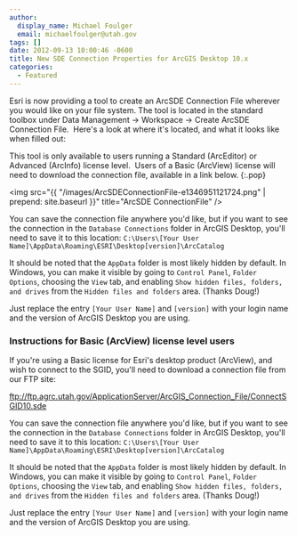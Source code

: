 ```yaml
---
author:
  display_name: Michael Foulger
  email: michaelfoulger@utah.gov
tags: []
date: 2012-09-13 10:00:46 -0600
title: New SDE Connection Properties for ArcGIS Desktop 10.x
categories:
  - Featured
---
```


Esri is now providing a tool to create an ArcSDE Connection File wherever you would like on your file system. The tool is located in the standard toolbox under Data Management -&gt; Workspace -&gt; Create ArcSDE Connection File.  Here's a look at where it's located, and what it looks like when filled out:

This tool is only available to users running a Standard (ArcEditor) or Advanced (ArcInfo) license level.  Users of a Basic (ArcView) license will need to download the connection file, available in a link below.
{:.pop}

<img src="{{ "/images/ArcSDEConnectionFile-e1346951121724.png" | prepend: site.baseurl }}" title="ArcSDE ConnectionFile" />

You can save the connection file anywhere you'd like, but if you want to see the connection in the `Database Connections` folder in ArcGIS Desktop, you'll need to save it to this location: `C:\Users\[Your User Name]\AppData\Roaming\ESRI\Desktop[version]\ArcCatalog`

It should be noted that the `AppData` folder is most likely hidden by default. In Windows, you can make it visible by going to `Control Panel`, `Folder Options`, choosing the `View` tab, and enabling `Show hidden files, folders, and drives` from the `Hidden files and folders` area. (Thanks Doug!)

Just replace the entry `[Your User Name]` and `[version]` with your login name and the version of ArcGIS Desktop you are using.

### Instructions for Basic (ArcView) license level users

If you're using a Basic license for Esri's desktop product (ArcView), and wish to connect to the SGID, you'll need to download a connection file from our FTP site:

<a title="Click Here to Download Connection File" href="ftp://ftp.agrc.utah.gov/ApplicationServer/ArcGIS_Connection_File/ConnectSGID10.sde">ftp://ftp.agrc.utah.gov/ApplicationServer/ArcGIS_Connection_File/ConnectSGID10.sde</a>

You can save the connection file anywhere you'd like, but if you want to see the connection in the `Database Connections` folder in ArcGIS Desktop, you'll need to save it to this location: `C:\Users\[Your User Name]\AppData\Roaming\ESRI\Desktop[version]\ArcCatalog`

It should be noted that the `AppData` folder is most likely hidden by default. In Windows, you can make it visible by going to `Control Panel`, `Folder Options`, choosing the `View` tab, and enabling `Show hidden files, folders, and drives` from the `Hidden files and folders` area. (Thanks Doug!)

Just replace the entry `[Your User Name]` and `[version]` with your login name and the version of ArcGIS Desktop you are using.
